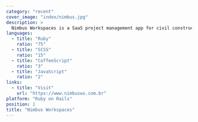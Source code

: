 ```yaml
---
category: "recent"
cover_image: "index/nimbus.jpg"
description: >
  Nimbus Workspaces is a SaaS project management app for civil construction companies. I design and implement new features, and maintain existing ones.
languages:
  - title: "Ruby"
    ratio: "75"
  - title: "SCSS"
    ratio: "15"
  - title: "CoffeeScript"
    ratio: "3"
  - title: "JavaScript"
    ratio: "2"
links:
  - title: "Visit"
    url: "https://www.nimbusws.com.br"
platform: "Ruby on Rails"
position: 1
title: "Nimbus Workspaces"
---
```

